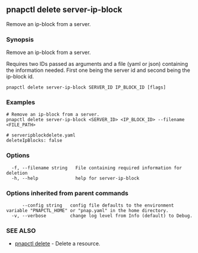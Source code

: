 ## pnapctl delete server-ip-block

Remove an ip-block from a server.

### Synopsis

Remove an ip-block from a server.

Requires two IDs passed as arguments and a file (yaml or json) containing the information needed. First one being the server id and second being the ip-block id. 

```
pnapctl delete server-ip-block SERVER_ID IP_BLOCK_ID [flags]
```

### Examples

```
# Remove an ip-block from a server. 
pnapctl delete server-ip-block <SERVER_ID> <IP_BLOCK_ID> --filename <FILE_PATH>

# serveripblockdelete.yaml
deleteIpBlocks: false
```

### Options

```
  -f, --filename string   File containing required information for deletion
  -h, --help              help for server-ip-block
```

### Options inherited from parent commands

```
      --config string   config file defaults to the environment variable "PNAPCTL_HOME" or "pnap.yaml" in the home directory.
  -v, --verbose         change log level from Info (default) to Debug.
```

### SEE ALSO

* [pnapctl delete](pnapctl_delete.md)	 - Delete a resource.

